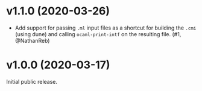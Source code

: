# v1.1.0 (2020-03-26)

- Add support for passing `.ml` input files as a shortcut for building the `.cmi`
  (using dune) and calling `ocaml-print-intf` on the resulting file. (#1, @NathanReb)

# v1.0.0 (2020-03-17)

Initial public release.
